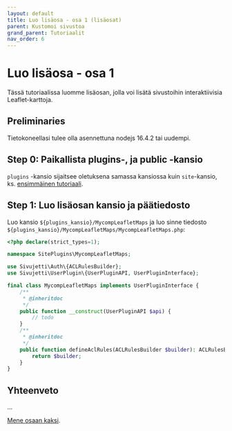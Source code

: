 ```yaml
---
layout: default
title: Luo lisäosa - osa 1 (lisäosat)
parent: Kustomoi sivustoa
grand_parent: Tutoriaalit
nav_order: 6
---
```


# Luo lisäosa - osa 1

Tässä tutoriaalissa luomme lisäosan, jolla voi lisätä sivustoihin interaktiivisia Leaflet-karttoja.

## Preliminaries

Tietokoneellasi tulee olla asennettuna nodejs 16.4.2 tai uudempi.

## Step 0: Paikallista plugins-, ja public -kansio

`plugins` -kansio sijaitsee oletuksena samassa kansiossa kuin `site`-kansio, ks. [ensimmäinen tutoriaali](./register-theme-css-file.html#step-0-paikallista-themephp-ja-public-kansio).

## Step 1: Luo lisäosan kansio ja päätiedosto

<span class="bg-highlight">Luo kansio</span> `${plugins_kansio}/MycompLeafletMaps` ja <span class="bg-highlight">luo</span> sinne tiedosto `${plugins_kansio}/MycompLeafletMaps/MycompLeafletMaps.php`:

```php
<?php declare(strict_types=1);

namespace SitePlugins\MycompLeafletMaps;

use Sivujetti\Auth\{ACLRulesBuilder};
use Sivujetti\UserPlugin\{UserPluginAPI, UserPluginInterface};

final class MycompLeafletMaps implements UserPluginInterface {
    /**
     * @inheritdoc
     */
    public function __construct(UserPluginAPI $api) {
        // todo
    }
    /**
     * @inheritdoc
     */
    public function defineAclRules(ACLRulesBuilder $builder): ACLRulesBuilder {
        return $builder;
    }
}

```

## Yhteenveto

...

[Mene osaan kaksi](./create-plugin-part-2.html).

<script src="/assets/js/sivujetti-docs.js"></script>
<script>sivujettiDocs.colorCodeMenusAndHeadings();</script>
